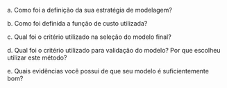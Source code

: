 a. Como foi a definição da sua estratégia de modelagem?


b. Como foi definida a função de custo utilizada?


c. Qual foi o critério utilizado na seleção do modelo final?


d. Qual foi o critério utilizado para validação do modelo?
Por que escolheu utilizar este método?


e. Quais evidências você possui de que seu modelo é
suficientemente bom?
